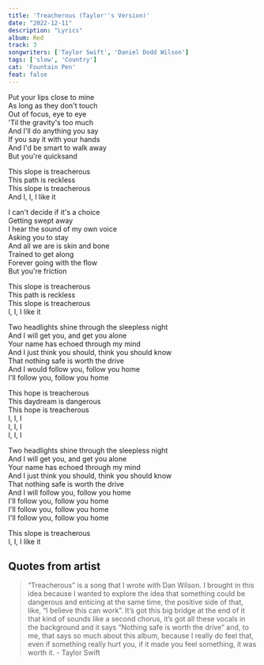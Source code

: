 ```yaml
---
title: 'Treacherous (Taylor''s Version)'
date: "2022-12-11"
description: "Lyrics"
album: Red
track: 3
songwriters: ['Taylor Swift', 'Daniel Dodd Wilson']
tags: ['slow', 'Country']
cat: 'Fountain Pen'
feat: false
---
```

<p className="verse-one">
Put your lips close to mine <br />
As long as they don't touch <br />
Out of focus, eye to eye <br />
'Til the gravity's too much <br />
And I'll do anything you say <br />
If you say it with your hands <br />
And I'd be smart to walk away <br />
But you're quicksand <br />
</p>
<p className="chorus">
This slope is treacherous <br />
This path is reckless <br />
This slope is treacherous <br />
And I, I, I like it <br />
</p>
<p className="verse-two">
I can't decide if it's a choice <br />
Getting swept away <br />
I hear the sound of my own voice <br />
Asking you to stay <br />
And all we are is skin and bone <br />
Trained to get along <br />
Forever going with the flow <br />
But you're friction <br />
</p>
<p className="chorus">
This slope is treacherous <br />
This path is reckless <br />
This slope is treacherous <br />
I, I, I like it <br />
</p>
<p className="bridge">
Two headlights shine through the sleepless night <br />
And I will get you, and get you alone <br />
Your name has echoed through my mind <br />
And I just think you should, think you should know <br />
That nothing safe is worth the drive <br />
And I would follow you, follow you home <br />
I'll follow you, follow you home <br />
</p>
<p className="chorus">
This hope is treacherous <br />
This daydream is dangerous <br />
This hope is treacherous <br />
I, I, I <br />
I, I, I <br />
I, I, I <br />
</p>
<p className="bridge">
Two headlights shine through the sleepless night <br />
And I will get you, and get you alone <br />
Your name has echoed through my mind <br />
And I just think you should, think you should know <br />
That nothing safe is worth the drive <br />
And I will follow you, follow you home <br />
I'll follow you, follow you home <br />
I'll follow you, follow you home <br />
I'll follow you, follow you home <br />
</p>
<p className="outro">
This slope is treacherous <br />
I, I, I like it <br />
</p>


## Quotes from artist
<blockquote cite="https://www.youtube.com/watch?v=Xj1WllQRkxo">
“Treacherous” is a song that I wrote with Dan Wilson. I brought in this idea because I wanted to explore the idea that something could be dangerous and enticing at the same time, the positive side of that, like, “I believe this can work”. It’s got this big bridge at the end of it that kind of sounds like a second chorus, it’s got all these vocals in the background and it says “Nothing safe is worth the drive” and, to me, that says so much about this album, because I really do feel that, even if something really hurt you, if it made you feel something, it was worth it.
- Taylor Swift
</blockquote>